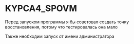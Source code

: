 # KYPCA4_SPOVM
Перед запуском программы я бы советовал создать точку восстановления, потому что тестировалась она мало

Также необходим запуск от имени администратора
